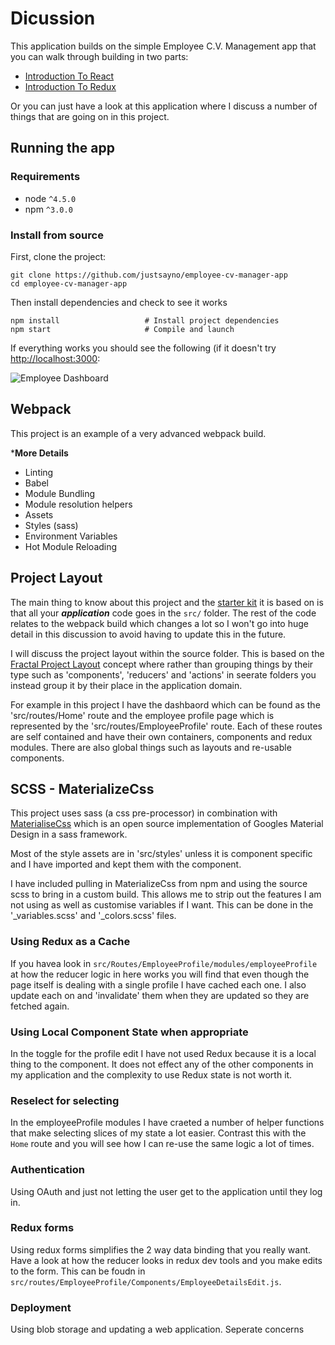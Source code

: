 # Dicussion

This application builds on the simple Employee C.V. Management app that you can walk through building in two parts:

- [Introduction To React]()
- [Introduction To Redux]()

Or you can just have a look at this application where I discuss a number of things that are going on in this project.

## Running the app

### Requirements
* node `^4.5.0`
* npm `^3.0.0`

### Install from source

First, clone the project:

```
git clone https://github.com/justsayno/employee-cv-manager-app
cd employee-cv-manager-app
```

Then install dependencies and check to see it works

```
npm install                   # Install project dependencies
npm start                     # Compile and launch
```

If everything works you should see the following (if it doesn't  try [http://localhost:3000](http://localhost:3000):

![Employee Dashboard](images/employee-dashboard.png)

## Webpack

This project is an example of a very advanced webpack build.

***More Details**

- Linting
- Babel
- Module Bundling
- Module resolution helpers
- Assets
- Styles (sass)
- Environment Variables
- Hot Module Reloading

## Project Layout

The main thing to know about this project and the [starter kit](https://github.com/davezuko/react-redux-starter-kit) it is based on is that all your ***application*** code goes in the `src/` folder.
The rest of the code relates to the webpack build which changes a lot so I won't go into huge detail in this discussion to avoid having to update
this in the future.

I will discuss the project layout within the source folder. This is based on the [Fractal Project Layout](https://github.com/davezuko/react-redux-starter-kit/wiki/Fractal-Project-Structure)
concept where rather than grouping things by their type such as 'components', 'reducers' and 'actions' in seerate folders
you instead group it by their place in the application domain.

For example in this project I have the dashbaord which can be found as the 'src/routes/Home' route and the employee profile page which is 
represented by the 'src/routes/EmployeeProfile' route. Each of these routes are self contained and have their own containers, components and redux modules.
There are also global things such as layouts and re-usable components.

## SCSS - MaterializeCss

This project uses sass (a css pre-processor) in combination with [MaterialiseCss](http://materializecss.com/) which is an open source implementation of Googles Material Design in 
a sass framework. 

Most of the style assets are in 'src/styles' unless it is component specific and I have imported and kept them with the component.

I have included pulling in MaterializeCss from npm and using the source scss to bring in a custom build. This allows me to strip out the features I am not
using as well as customise variables if I want. This can be done in the '_variables.scss' and '_colors.scss' files.

### Using Redux as a Cache

If you havea look in `src/Routes/EmployeeProfile/modules/employeeProfile` at how the reducer logic in here works you will find that even though the page
itself is dealing with a single profile I have cached each one. I also update each on and 'invalidate' them when they are updated so they are fetched again.

### Using Local Component State when appropriate

In the toggle for the profile edit I have not used Redux because it is a local thing to the component. It does not effect any of the other components in my application and 
the complexity to use Redux state is not worth it.

### Reselect for selecting

In the employeeProfile modules I have craeted a number of helper functions that make selecting slices of my state a lot easier. Contrast this with the `Home` route
and you will see how I can re-use the same logic a lot of times.

### Authentication

Using OAuth and just not letting the user get to the application until they log in.

### Redux forms

Using redux forms simplifies the 2 way data binding that you really want. Have a look at how the reducer looks in redux dev tools and you make edits to the form.
This can be foudn in `src/routes/EmployeeProfile/Components/EmployeeDetailsEdit.js`.

### Deployment

Using blob storage and updating a web application. Seperate concerns
